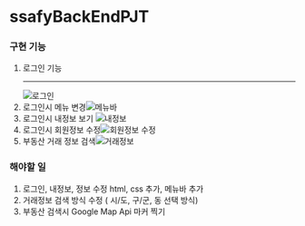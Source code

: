 # ssafyBackEndPJT

### 구현 기능
1. 로그인 기능 <hr> ![로그인](https://user-images.githubusercontent.com/57549683/114478246-c446ad80-9c38-11eb-8c9a-4c4444790267.png)
2. 로그인시 메뉴 변경![메뉴바](https://user-images.githubusercontent.com/57549683/114478248-c6107100-9c38-11eb-9ee5-48949c78725f.png)
3. 로그인시 내정보 보기 ![내정보](https://user-images.githubusercontent.com/57549683/114478250-c7419e00-9c38-11eb-8049-c6f4e52c7aa5.png)
4. 로그인시 회원정보 수정![회원정보 수정](https://user-images.githubusercontent.com/57549683/114478253-c872cb00-9c38-11eb-9fd1-2f7b8086f25d.png)
5. 부동산 거래 정보 검색![거래정보](https://user-images.githubusercontent.com/57549683/114478255-c9a3f800-9c38-11eb-9232-8a7bda1010bd.png)


### 해야할 일
1. 로그인, 내정보, 정보 수정 html, css 추가, 메뉴바 추가
2. 거래정보 검색 방식 수정 ( 시/도, 구/군, 동 선택 방식)
3. 부동산 검색시 Google Map Api 마커 찍기


